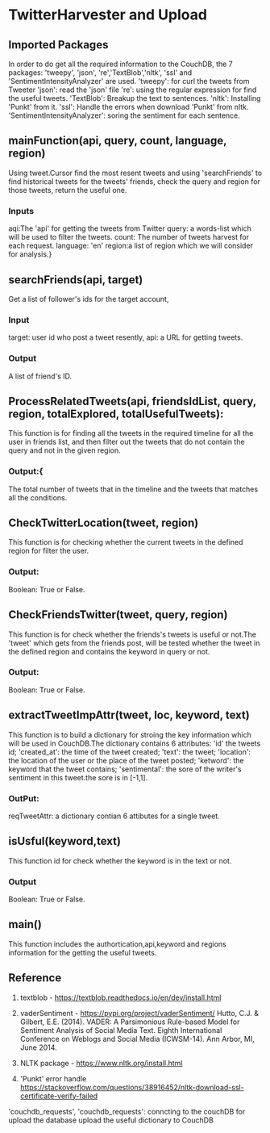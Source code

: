# TwitterHarvester and Upload

## Imported Packages
In order to do get all the required information to the CouchDB, the 7 packages: 'tweepy', 'json', 're','TextBlob','nltk', 'ssl' and 'SentimentIntensityAnalyzer' are used. 
'tweepy': for curl the tweets from Tweeter
'json': read the 'json' file
're': using the regular expression for find the useful tweets.
'TextBlob': Breakup the text to sentences.
'nltk': Installing  'Punkt' from it.
'ssl': Handle the errors when download 'Punkt' from nltk.
'SentimentIntensityAnalyzer': soring the sentiment for each sentence.

## mainFunction(api, query, count, language, region)
Using tweet.Cursor find the most resent tweets and using 'searchFriends' to find historical tweets for the tweets' friends, check the query and region for those tweets, return the useful one.
### Inputs
aqi:The 'api' for getting the tweets from Twitter
query: a words-list which will be used to filter the tweets.
count: The number of tweets harvest for each request.
language: 'en'
region:a list of region which we will consider for analysis.}

## searchFriends(api, target)
Get a list of follower's ids for the target account, 
### Input
target: user id who post a tweet resently, 
api: a URL for getting tweets.
### Output 
A list of friend's ID. 

## ProcessRelatedTweets(api, friendsIdList, query, region, totalExplored, totalUsefulTweets):
This function is for finding all the tweets in the required timeline for all the user in friends list, and then filter out the tweets that do not contain the query and not in the given region.
### Output:{
The total number of tweets that in the timeline and the tweets that matches all the conditions.

## CheckTwitterLocation(tweet, region)
This function is for checking whether the current tweets in the defined region for filter the user.
### Output:
Boolean: True or False.


## CheckFriendsTwitter(tweet, query, region)
This function is for check whether the friends's tweets is useful or not.The 'tweet' which gets from the friends post, will be tested whether the tweet in the defined region and contains the keyword in query or not.
### Output:
Boolean: True or False.

## extractTweetImpAttr(tweet, loc, keyword, text)
This function is to build a dictionary for stroing the key information which will be used in CouchDB.The dictionary contains 6 attributes: 'id' the tweets id; 'created_at': the time of the tweet created; 'text': the tweet; 'location': the location of the user or the place of the tweet posted; 'ketword': the keyword that the tweet contains; 'sentimental': the sore of the writer's sentiment in this tweet.the sore is in [-1,1].
### OutPut:
 reqTweetAttr: a dictionary contian 6 attibutes for a single tweet.

## isUsful(keyword,text)
This function id for check whether the keyword is in the text or not.
### Output
Boolean: True or False.

## main()
This function includes the authortication,api,keyword and regions information for the getting the useful tweets.

## Reference
1. textblob - https://textblob.readthedocs.io/en/dev/install.html

2. vaderSentiment - https://pypi.org/project/vaderSentiment/
Hutto, C.J. & Gilbert, E.E. (2014). VADER: A Parsimonious Rule-based Model for Sentiment Analysis of Social Media Text. Eighth International Conference on Weblogs and Social Media (ICWSM-14). Ann Arbor, MI, June 2014.

3. NLTK package - https://www.nltk.org/install.html

4. 'Punkt' error handle https://stackoverflow.com/questions/38916452/nltk-download-ssl-certificate-verify-failed






'couchdb_requests',
'couchdb_requests': conncting to the couchDB for upload the database
upload the useful dictionary to CouchDB
